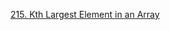 [215. Kth Largest Element in an Array](https://leetcode.com/problems/kth-largest-element-in-an-array/description/?envType=study-plan-v2&envId=leetcode-75)